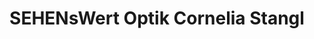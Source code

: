 ---
title: "SEHENsWert Optik Cornelia Stangl"
url: /grosspostwitz-o-l/sehenswert-optik-cornelia-stangl/
shop: Optiker
---